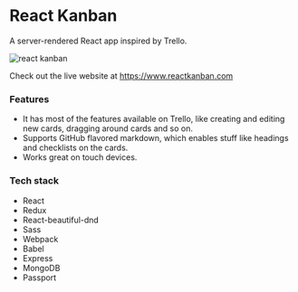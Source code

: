 <!-- Description: A Trello-like application built with React and Redux. Take a look at the live website:  -->

# React Kanban

A server-rendered React app inspired by Trello.

![react kanban](https://media.giphy.com/media/9D32lbXFhlqAxBhgAT/giphy.gif)

Check out the live website at https://www.reactkanban.com

### Features

* It has most of the features available on Trello, like creating and editing new cards, dragging around cards and so on.
* Supports GitHub flavored markdown, which enables stuff like headings and checklists on the cards.
* Works great on touch devices.

### Tech stack

* React
* Redux
* React-beautiful-dnd
* Sass
* Webpack
* Babel
* Express
* MongoDB
* Passport
